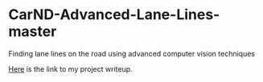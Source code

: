 # CarND-Advanced-Lane-Lines-master
Finding lane lines on the road using advanced computer vision techniques

[Here](https://github.com/nikhil-sinnarkar/CarND-Advanced-Lane-Lines-master/blob/master/writeup/writeup.md) is the link to my project writeup.
